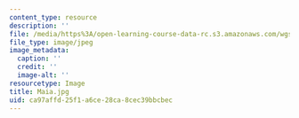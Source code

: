 ```yaml
---
content_type: resource
description: ''
file: /media/https%3A/open-learning-course-data-rc.s3.amazonaws.com/wgs-s10-history-of-women-in-science-and-engineering-fall-2017/ca97affd25f1a6ce28ca8cec39bbcbec_Maia.jpg
file_type: image/jpeg
image_metadata:
  caption: ''
  credit: ''
  image-alt: ''
resourcetype: Image
title: Maia.jpg
uid: ca97affd-25f1-a6ce-28ca-8cec39bbcbec
---
```


